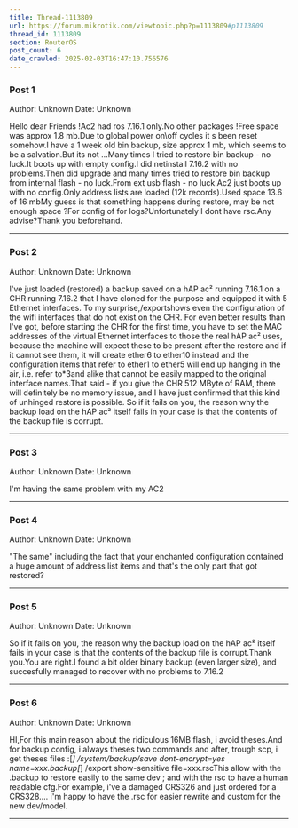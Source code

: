 ```yaml
---
title: Thread-1113809
url: https://forum.mikrotik.com/viewtopic.php?p=1113809#p1113809
thread_id: 1113809
section: RouterOS
post_count: 6
date_crawled: 2025-02-03T16:47:10.756576
---
```


### Post 1
Author: Unknown
Date: Unknown

Hello dear Friends !Ac2 had ros 7.16.1 only.No other packages !Free space was approx 1.8 mb.Due to global power on\off cycles it s been reset somehow.I have a 1 week old bin backup, size approx 1 mb, which seems to be a salvation.But its not ...Many times I tried to restore bin backup - no luck.It boots up with empty config.I did netinstall 7.16.2 with no problems.Then did upgrade and many times tried to restore bin backup from internal flash - no luck.From ext usb flash - no luck.Ac2 just boots up with no config.Only address lists are loaded (12k records).Used space 13.6 of 16 mbMy guess is that something happens during restore, may be not enough space ?For config of for logs?Unfortunately I dont have rsc.Any advise?Thank you beforehand.

---
### Post 2
Author: Unknown
Date: Unknown

I've just loaded (restored) a backup saved on a hAP ac² running 7.16.1 on a CHR running 7.16.2 that I have cloned for the purpose and equipped it with 5 Ethernet interfaces. To my surprise,/exportshows even the configuration of the wifi interfaces that do not exist on the CHR. For even better results than I've got, before starting the CHR for the first time, you have to set the MAC addresses of the virtual Ethernet interfaces to those the real hAP ac² uses, because the machine will expect these to be present after the restore and if it cannot see them, it will create ether6 to ether10 instead and the configuration items that refer to ether1 to ether5 will end up hanging in the air, i.e. refer to*3and alike that cannot be easily mapped to the original interface names.That said - if you give the CHR 512 MByte of RAM, there will definitely be no memory issue, and I have just confirmed that this kind of unhinged restore is possible. So if it fails on you, the reason why the backup load on the hAP ac² itself fails in your case is that the contents of the backup file is corrupt.

---
### Post 3
Author: Unknown
Date: Unknown

I'm having the same problem with my AC2

---
### Post 4
Author: Unknown
Date: Unknown

"The same" including the fact that your enchanted configuration contained a huge amount of address list items and that's the only part that got restored?

---
### Post 5
Author: Unknown
Date: Unknown

So if it fails on you, the reason why the backup load on the hAP ac² itself fails in your case is that the contents of the backup file is corrupt.Thank you.You are right.I found a bit older binary backup (even larger size), and succesfully managed to recover with no problems to 7.16.2

---
### Post 6
Author: Unknown
Date: Unknown

HI,For this main reason about the ridiculous 16MB flash, i avoid theses.And for backup config, i always theses two commands and after, trough scp, i get theses files :[*] /system/backup/save dont-encrypt=yes name=xxx.backup[*] /export show-sensitive file=xxx.rscThis allow with the .backup to restore easily to the same dev ; and with the rsc to have a human readable cfg.For example, i've a damaged CRS326 and just ordered for a CRS328.... i'm happy to have the .rsc for easier rewrite and custom for the new dev/model.

---
